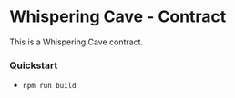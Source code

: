 # Whispering Cave - Contract

This is a Whispering Cave contract.

### Quickstart

- `npm run build`